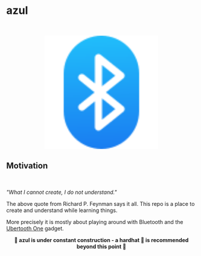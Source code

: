 # azul

<br>

<p align="center">
    <img src="./bluetooth.svg" widht="500" height="300">
</p>

## Motivation

<br>

<i>"What I cannot create, I do not understand."</i>

The above quote from Richard P. Feynman says it all. This repo is a place to create and understand while learning things.

More precisely it is mostly about playing around with Bluetooth and the [Ubertooth One](https://greatscottgadgets.com/ubertoothone/) gadget.
<br>

<p align="center">
<b>🚧 azul is under constant construction - a hardhat 👷 is recommended beyond this point 🚧</b>
</p>